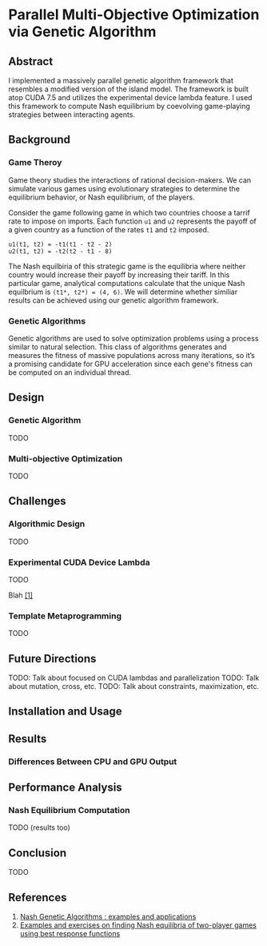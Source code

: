 # Parallel Multi-Objective Optimization via Genetic Algorithm

## Abstract

I implemented a massively parallel genetic algorithm framework that resembles a modified version of the island model. The framework is built atop CUDA 7.5 and utilizes the experimental device lambda feature. I used this framework to compute Nash equilibrium by coevolving game-playing strategies between interacting agents.

## Background

### Game Theroy

Game theory studies the interactions of rational decision-makers. We can simulate various games using evolutionary strategies to determine the equilibrium behavior, or Nash equilibrium, of the players.

Consider the game following game in which two countries choose a tarrif rate to impose on imports. Each function `u1` and `u2` represents the payoff of a given country as a function of the rates `t1` and `t2` imposed.

```
u1(t1, t2) = -t1(t1 - t2 - 2)
u2(t1, t2) = -t2(t2 - t1 - 8)
```

The Nash equilbiria of this strategic game is the equilibria where neither country would increase their payoff by increasing their tariff. In this particular game, analytical computations calculate that the unique Nash equilbrium is `(t1*, t2*) = (4, 6)`. We will determine whether similiar results can be achieved using our genetic algorithm framework.

### Genetic Algorithms

Genetic algorithms are used to solve optimization problems using a process similar to natural selection. This class of algorithms generates and measures the fitness of massive populations across many iterations, so it’s a promising candidate for GPU acceleration since each gene's fitness can be computed on an individual thread.

## Design

### Genetic Algorithm

TODO

### Multi-objective Optimization

TODO

## Challenges

### Algorithmic Design

TODO

### Experimental CUDA Device Lambda

TODO

Blah [[1]](#references)

### Template Metaprogramming

TODO

## Future Directions

TODO: Talk about focused on CUDA lambdas and parallelization
TODO: Talk about mutation, cross, etc.
TODO: Talk about constraints, maximization, etc.

## Installation and Usage

## Results

### Differences Between CPU and GPU Output

## Performance Analysis

### Nash Equilibrium Computation

TODO (results too)

## Conclusion

TODO

## References

1. [Nash Genetic Algorithms : examples and applications](http://ieeexplore.ieee.org/xpls/abs_all.jsp?arnumber=870339)
2. [Examples and exercises on finding Nash equilibria of two-player games using best response functions](https://www.economics.utoronto.ca/osborne/2x3/tutorial/NEIEX.HTM)

